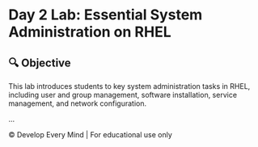 # Day 2 Lab: Essential System Administration on RHEL

## 🔍 Objective
This lab introduces students to key system administration tasks in RHEL, including user and group management, software installation, service management, and network configuration.

...

© Develop Every Mind | For educational use only